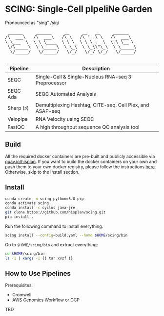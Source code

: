 # SCING: Single-Cell pIpeliNe Garden

Pronounced as "sing" /siŋ/

<pre>
 ______     ______     __     __   __     ______
/\  ___\   /\  ___\   /\ \   /\ "-.\ \   /\  ___\
\ \___  \  \ \ \____  \ \ \  \ \ \-.  \  \ \ \__ \
 \/\_____\  \ \_____\  \ \_\  \ \_\\"\_\  \ \_____\
  \/_____/   \/_____/   \/_/   \/_/ \/_/   \/_____/

</pre>

Pipeline   | Description
---------- | --------------------------------------------------------------
SEQC       | Single-Cell & Single-Nucleus RNA-seq 3' Preprocessor
SEQC Ada   | SEQC Automated Analysis
Sharp (♯)  | Demultiplexing Hashtag, CITE-seq, Cell Plex, and ASAP-seq
Velopipe   | RNA Velocity using SEQC
FastQC     | A high throughput sequence QC analysis tool

## Build

All the required docker containers are pre-built and publicly accessible via [quay.io/hisplan](https://quay.io/user/hisplan). If you want to build the docker containers on your own and push them to your own docker registry, please follow the instructions [here](./docs/build.md). Otherwise, skip to the Install section.

## Install

```bash
conda create -n scing python=3.8 pip
conda activate scing
conda install -c cyclus java-jre
git clone https://github.com/hisplan/scing.git
pip install .
```

Run the following command to install everything:

```bash
scing install --config=build.yaml --home $HOME/scing/bin
```

Go to `$HOME/scing/bin` and extract everything:

```bash
cd $HOME/scing/bin
ls -1 | xargs -I {} tar xvzf {}
```

## How to Use Pipelines

Prerequisites:

- Cromwell
- AWS Genomics Workflow or GCP

TBD

